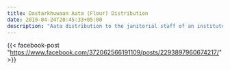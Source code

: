 ```yaml
---
title: Dastarkhuwaan Aata (Flour) Distribution
date: 2019-04-24T20:45:33+05:00
description: "Aata distribution to the janitorial staff of an institute by Dastsrkhuwaan lunch program, working under the umbrella of Faiz-e-Aam Welfare Trust."
---
```


{{< facebook-post "https://www.facebook.com/372062566191109/posts/2293897960674217/" >}}



